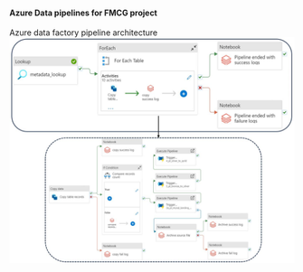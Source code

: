 #### Azure Data pipelines for FMCG project
Azure data factory pipeline architecture
![mysql ingestion pipeline](.\adf_pipeline_mysql_ingestion.jpg)
